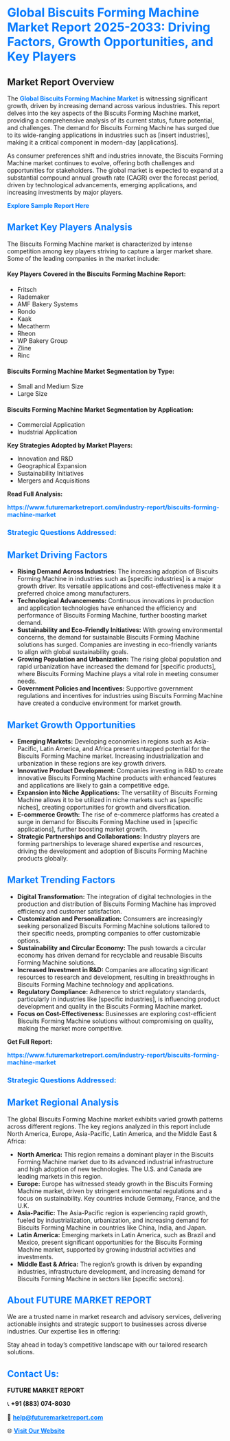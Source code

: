<h1 style="color: #007BFF;">Global Biscuits Forming Machine Market Report 2025-2033: Driving Factors, Growth Opportunities, and Key Players</h1>

<section id="overview">
<h2>Market Report Overview</h2>
<p>The <a href="https://www.futuremarketreport.com/industry-report/biscuits-forming-machine-market" style="color: #007BFF; text-decoration: none;"><strong>Global Biscuits Forming Machine Market</strong></a> is witnessing significant growth, driven by increasing demand across various industries. This report delves into the key aspects of the Biscuits Forming Machine market, providing a comprehensive analysis of its current status, future potential, and challenges. The demand for Biscuits Forming Machine has surged due to its wide-ranging applications in industries such as [insert industries], making it a critical component in modern-day [applications].</p>
<p>As consumer preferences shift and industries innovate, the Biscuits Forming Machine market continues to evolve, offering both challenges and opportunities for stakeholders. The global market is expected to expand at a substantial compound annual growth rate (CAGR) over the forecast period, driven by technological advancements, emerging applications, and increasing investments by major players.</p>
</section>

<section id="overview">
<p><a href="https://www.futuremarketreport.com/request-sample/reportId=56444" style="color: #007BFF; text-decoration: none;"><strong>Explore Sample Report Here</strong></a></p>
</section>

<section id="key-players">
<h2 style="color: #007BFF;">Market Key Players Analysis</h2>
<p>The Biscuits Forming Machine market is characterized by intense competition among key players striving to capture a larger market share. Some of the leading companies in the market include:</p>
<h4>Key Players Covered in the Biscuits Forming Machine Report:</h4>
<ul><li>Fritsch</li><li>Rademaker</li><li>AMF Bakery Systems</li><li>Rondo</li><li>Kaak</li><li>Mecatherm</li><li>Rheon</li><li>WP Bakery Group</li><li>Zline</li><li>Rinc</li></ul>
<h4>Biscuits Forming Machine Market Segmentation by Type:</h4>
<ul><li>Small and Medium Size</li><li>Large Size</li></ul>

<h4>Biscuits Forming Machine Market Segmentation by Application:</h4>
<ul><li>Commercial Application</li><li>Inudstrial Application</li></ul>
<p><strong>Key Strategies Adopted by Market Players:</strong></p>
<ul>
<li>Innovation and R&D</li>
<li>Geographical Expansion</li>
<li>Sustainability Initiatives</li>
<li>Mergers and Acquisitions</li>
</ul>
</section>

<section>
<p><strong>Read Full Analysis: </strong></p><a href="https://www.futuremarketreport.com/industry-report/biscuits-forming-machine-market" style="color: #007BFF; text-decoration: none;"><strong>https://www.futuremarketreport.com/industry-report/biscuits-forming-machine-market</strong></a>
<h3 style="color: #007BFF;">Strategic Questions Addressed:</h3>
</section>

<section id="driving-factors">
<h2 style="color: #007BFF;">Market Driving Factors</h2>
<ul>
<li><strong>Rising Demand Across Industries:</strong> The increasing adoption of Biscuits Forming Machine in industries such as [specific industries] is a major growth driver. Its versatile applications and cost-effectiveness make it a preferred choice among manufacturers.</li>
<li><strong>Technological Advancements:</strong> Continuous innovations in production and application technologies have enhanced the efficiency and performance of Biscuits Forming Machine, further boosting market demand.</li>
<li><strong>Sustainability and Eco-Friendly Initiatives:</strong> With growing environmental concerns, the demand for sustainable Biscuits Forming Machine solutions has surged. Companies are investing in eco-friendly variants to align with global sustainability goals.</li>
<li><strong>Growing Population and Urbanization:</strong> The rising global population and rapid urbanization have increased the demand for [specific products], where Biscuits Forming Machine plays a vital role in meeting consumer needs.</li>
<li><strong>Government Policies and Incentives:</strong> Supportive government regulations and incentives for industries using Biscuits Forming Machine have created a conducive environment for market growth.</li>
</ul>
</section>

<section id="growth-opportunities">
<h2 style="color: #007BFF;">Market Growth Opportunities</h2>
<ul>
<li><strong>Emerging Markets:</strong> Developing economies in regions such as Asia-Pacific, Latin America, and Africa present untapped potential for the Biscuits Forming Machine market. Increasing industrialization and urbanization in these regions are key growth drivers.</li>
<li><strong>Innovative Product Development:</strong> Companies investing in R&D to create innovative Biscuits Forming Machine products with enhanced features and applications are likely to gain a competitive edge.</li>
<li><strong>Expansion into Niche Applications:</strong> The versatility of Biscuits Forming Machine allows it to be utilized in niche markets such as [specific niches], creating opportunities for growth and diversification.</li>
<li><strong>E-commerce Growth:</strong> The rise of e-commerce platforms has created a surge in demand for Biscuits Forming Machine used in [specific applications], further boosting market growth.</li>
<li><strong>Strategic Partnerships and Collaborations:</strong> Industry players are forming partnerships to leverage shared expertise and resources, driving the development and adoption of Biscuits Forming Machine products globally.</li>
</ul>
</section>

<section id="trending-factors">
<h2 style="color: #007BFF;">Market Trending Factors</h2>
<ul>
<li><strong>Digital Transformation:</strong> The integration of digital technologies in the production and distribution of Biscuits Forming Machine has improved efficiency and customer satisfaction.</li>
<li><strong>Customization and Personalization:</strong> Consumers are increasingly seeking personalized Biscuits Forming Machine solutions tailored to their specific needs, prompting companies to offer customizable options.</li>
<li><strong>Sustainability and Circular Economy:</strong> The push towards a circular economy has driven demand for recyclable and reusable Biscuits Forming Machine solutions.</li>
<li><strong>Increased Investment in R&D:</strong> Companies are allocating significant resources to research and development, resulting in breakthroughs in Biscuits Forming Machine technology and applications.</li>
<li><strong>Regulatory Compliance:</strong> Adherence to strict regulatory standards, particularly in industries like [specific industries], is influencing product development and quality in the Biscuits Forming Machine market.</li>
<li><strong>Focus on Cost-Effectiveness:</strong> Businesses are exploring cost-efficient Biscuits Forming Machine solutions without compromising on quality, making the market more competitive.</li>
</ul>
</section>

<section>
<p><strong>Get Full Report: </strong></p><a href="https://www.futuremarketreport.com/industry-report/biscuits-forming-machine-market" style="color: #007BFF; text-decoration: none;"><strong>https://www.futuremarketreport.com/industry-report/biscuits-forming-machine-market</strong></a>
<h3 style="color: #007BFF;">Strategic Questions Addressed:</h3>
</section>


<section id="regional-analysis">
<h2 style="color: #007BFF;">Market Regional Analysis</h2>
<p>The global Biscuits Forming Machine market exhibits varied growth patterns across different regions. The key regions analyzed in this report include North America, Europe, Asia-Pacific, Latin America, and the Middle East & Africa:</p>
<ul>
<li><strong>North America:</strong> This region remains a dominant player in the Biscuits Forming Machine market due to its advanced industrial infrastructure and high adoption of new technologies. The U.S. and Canada are leading markets in this region.</li>
<li><strong>Europe:</strong> Europe has witnessed steady growth in the Biscuits Forming Machine market, driven by stringent environmental regulations and a focus on sustainability. Key countries include Germany, France, and the U.K.</li>
<li><strong>Asia-Pacific:</strong> The Asia-Pacific region is experiencing rapid growth, fueled by industrialization, urbanization, and increasing demand for Biscuits Forming Machine in countries like China, India, and Japan.</li>
<li><strong>Latin America:</strong> Emerging markets in Latin America, such as Brazil and Mexico, present significant opportunities for the Biscuits Forming Machine market, supported by growing industrial activities and investments.</li>
<li><strong>Middle East & Africa:</strong> The region’s growth is driven by expanding industries, infrastructure development, and increasing demand for Biscuits Forming Machine in sectors like [specific sectors].</li>
</ul>
</section>

<footer>
<h2 style="color: #007BFF;">About FUTURE MARKET REPORT</h2>
<p>We are a trusted name in market research and advisory services, delivering actionable insights and strategic support to businesses across diverse industries. Our expertise lies in offering:</p>

<p>Stay ahead in today’s competitive landscape with our tailored research solutions.</p>

<h2 style="color: #007BFF;">Contact Us:</h2>
<p><strong>FUTURE MARKET REPORT</strong></p>
<p>📞 <strong>+91 (883) 074-8030</strong></p>
<p>📧 <strong><a href="mailto:help@futuremarketreport.com" style="color: #007BFF;">help@futuremarketreport.com</a></strong></p>
<p>🌐 <strong><a href="https://www.futuremarketreport.com/" style="color: #007BFF;">Visit Our Website</a></strong></p>
</footer>